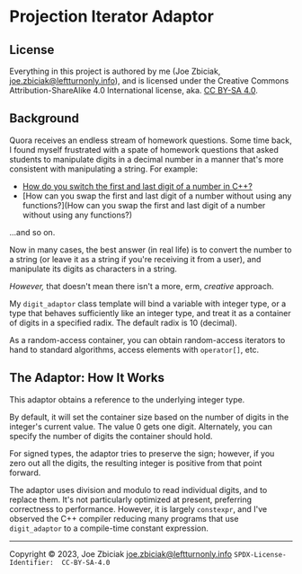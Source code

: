 # Projection Iterator Adaptor

## License

Everything in this project is authored by me (Joe Zbiciak,
joe.zbiciak@leftturnonly.info), and is licensed under the Creative Commons
Attribution-ShareAlike 4.0 International license, aka.
[CC BY-SA 4.0](https://creativecommons.org/licenses/by-sa/4.0/).

## Background

Quora receives an endless stream of homework questions.  Some time back, I
found myself frustrated with a spate of homework questions that asked students
to manipulate digits in a decimal number in a manner that's more consistent
with manipulating a string.  For example:

* [How do you switch the first and last digit of a number in C++?](https://www.quora.com/How-do-you-switch-the-first-and-last-digit-of-a-number-in-C)
* [How can you swap the first and last digit of a number without using any functions?](How can you swap the first and last digit of a number without using any functions?)

...and so on.

Now in many cases, the best answer (in real life) is to convert the number to
a string (or leave it as a string if you're receiving it from a user), and
manipulate its digits as characters in a string.

_However,_ that doesn't mean there isn't a more, erm, _creative_ approach.

My `digit_adaptor` class template will bind a variable with integer type, or
a type that behaves sufficiently like an integer type, and treat it as a
container of digits in a specified radix.  The default radix is 10 (decimal).

As a random-access container, you can obtain random-access iterators to hand
to standard algorithms, access elements with `operator[]`, etc.

## The Adaptor: How It Works

This adaptor obtains a reference to the underlying integer type.

By default, it will set the container size based on the number of digits in the
integer's current value.  The value 0 gets one digit.  Alternately, you can
specify the number of digits the container should hold.

For signed types, the adaptor tries to preserve the sign; however, if you zero
out all the digits, the resulting integer is positive from that point forward.

The adaptor uses division and modulo to read individual digits, and to replace 
them.  It's not particularly optimized at present, preferring correctness to
performance.  However, it is largely `constexpr`, and I've observed the C++
compiler reducing many programs that use `digit_adaptor` to a compile-time
constant expression.


____

Copyright © 2023, Joe Zbiciak <joe.zbiciak@leftturnonly.info>
`SPDX-License-Identifier:  CC-BY-SA-4.0`
